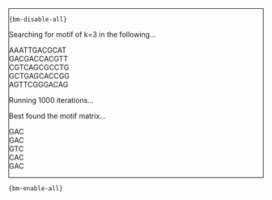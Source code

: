 <div style="border:1px solid black;">

`{bm-disable-all}`

Searching for motif of k=3 in the following...


AAATTGACGCAT<br>GACGACCACGTT<br>CGTCAGCGCCTG<br>GCTGAGCACCGG<br>AGTTCGGGACAG


Running 1000 iterations...


Best found the motif matrix...


GAC<br>GAC<br>GTC<br>CAC<br>GAC


</div>

`{bm-enable-all}`


